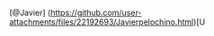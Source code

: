 [@Javier]
(https://github.com/user-attachments/files/22192693/Javierpelochino.html)[U<!DOCTYPE html>
<html lang="es">
<head>
    <meta charset="UTF-8">
    <meta name="viewport" content="width=device-width, initial-scale=1.0">
    <title>Perfil de Javier - ¡Aventura sobre Ruedas!</title>
    <link rel="stylesheet" href="https://cdnjs.cloudflare.com/ajax/libs/font-awesome/6.0.0-beta3/css/all.min.css" integrity="sha512-Fo3rlrZj/k7ujTnHg4CGR2D7kSs0v4LLanw2qksYuRlEzO+tcaEPQogQ0KaoGN26/zrn20ImR1DfuLWnOo7aBA==" crossorigin="anonymous" referrerpolicy="no-referrer" />
    <style>
        /* --- Variables CSS para colores neón --- */
        :root {
            --neon-cyan: #00fffb;
            --neon-magenta: #ff00c8;
            --neon-yellow: #fcff00;
            --neon-blue: #007bff;
            --neon-green: #00ff00;
            --neon-red: #ff0000;
        }

        /* --- Base Styles --- */
        body {
            font-family: 'Arial', sans-serif;
            margin: 0;
            padding: 0;
            overflow-x: hidden;
            scroll-behavior: smooth;
            background: linear-gradient(135deg, #1a1a2e, #16213e, #0f3460);
            color: #e0e0e0;
            transition: background-color 0.5s ease, color 0.5s ease;
        }

        /* Dark Mode Defaults */
        body.dark-mode {
            background: linear-gradient(135deg, #1a1a2e, #16213e, #0f3460);
            color: #e0e0e0;
        }

        body.light-mode {
            background: linear-gradient(135deg, #e0e0e0, #f0f0f0, #ffffff);
            color: #333;
        }

        .ad-container {
            max-width: 1200px;
            margin: 0 auto;
            padding: 20px;
            box-sizing: border-box;
            box-shadow: 0 0 20px rgba(0, 0, 0, 0.5);
            border-radius: 15px;
            position: relative;
            z-index: 1;
            background-color: rgba(0, 0, 0, 0.7);
            border: 2px solid var(--neon-cyan);
            transition: background-color 0.5s ease, box-shadow 0.5s ease, border-color 0.5s ease;
        }

        body.light-mode .ad-container {
            background-color: rgba(255, 255, 255, 0.9);
            box-shadow: 0 0 20px rgba(0, 0, 0, 0.2);
            border: 2px solid var(--neon-magenta);
        }

        /* --- Neon Text Styles con parpadeo y cambio de color aleatorio --- */
        .neon-text-small,
        .neon-text-sidebar,
        .ad-cta,
        .tiktok-username {
            font-weight: bold;
            text-align: center;
            padding: 10px 0;
            text-shadow: 0 0 5px var(--neon-cyan), 0 0 10px var(--neon-cyan), 0 0 15px var(--neon-cyan);
            animation: flicker 1.5s infinite alternate, neon-color-change 8s infinite ease-in-out;
            transition: color 0.5s ease, text-shadow 0.5s ease, border-color 0.5s ease;
        }

        .neon-text-small {
            font-size: 1.8em;
            margin-bottom: 25px;
            border-bottom: 2px solid rgba(0, 255, 251, 0.3);
        }

        .neon-text-sidebar {
            font-size: 2em;
            padding-bottom: 15px;
            margin-bottom: 20px;
            border-bottom: 1px solid rgba(0, 255, 251, 0.3);
        }

        .ad-cta {
            font-size: 1.3em;
            margin-bottom: 50px;
            padding-bottom: 20px;
            border-bottom: 2px solid rgba(0, 255, 251, 0.3);
        }

        .tiktok-username {
            font-size: 2.5em;
            margin: 10px 0 0;
        }

        /* Colores en Light Mode */
        body.light-mode .neon-text-small,
        body.light-mode .neon-text-sidebar,
        body.light-mode .ad-cta,
        body.light-mode .tiktok-username {
            text-shadow: 0 0 5px var(--neon-magenta), 0 0 10px var(--neon-magenta), 0 0 15px rgba(255, 0, 200, 0.5);
        }

        body.light-mode .neon-text-small,
        body.light-mode .ad-cta {
            border-bottom: 2px solid rgba(255, 0, 200, 0.3);
        }

        body.light-mode .neon-text-sidebar {
            border-bottom: 1px solid rgba(255, 0, 200, 0.3);
        }

        /* Neon Link Text in Menu (no parpadea, solo hover y color base) */
        .neon-text-link {
            color: #e0e0e0;
            transition: color 0.5s ease;
        }
        .menu-options a:hover .neon-text-link {
            color: var(--neon-cyan);
        }
        body.light-mode .neon-text-link {
            color: #333;
        }
        body.light-mode .menu-options a:hover .neon-text-link {
            color: var(--neon-magenta);
        }

        /* Keyframes para parpadeo */
        @keyframes flicker {
            0%, 19%, 21%, 23%, 25%, 54%, 56%, 100% {
                opacity: 1;
                text-shadow: 0 0 5px var(--current-neon-color, var(--neon-cyan)), 0 0 10px var(--current-neon-color, var(--neon-cyan)), 0 0 15px var(--current-neon-color, var(--neon-cyan));
            }
            20%, 24%, 55% {
                opacity: 0.8;
                text-shadow: none;
            }
        }

        /* Keyframes para cambio de color aleatorio (CSS Variables) */
        @keyframes neon-color-change {
            0% { --current-neon-color: var(--neon-cyan); }
            16% { --current-neon-color: var(--neon-magenta); }
            33% { --current-neon-color: var(--neon-yellow); }
            50% { --current-neon-color: var(--neon-blue); }
            66% { --current-neon-color: var(--neon-green); }
            83% { --current-neon-color: var(--neon-red); }
            100% { --current-neon-color: var(--neon-cyan); }
        }

        /* --- Hamburger Menu --- */
        .hamburger-menu {
            position: fixed;
            top: 20px;
            left: 20px;
            background-color: var(--neon-cyan);
            color: #000;
            border: none;
            border-radius: 50%;
            width: 50px;
            height: 50px;
            font-size: 1.8em;
            cursor: pointer;
            display: flex;
            justify-content: center;
            align-items: center;
            box-shadow: 0 0 15px rgba(0, 255, 251, 0.7);
            transition: all 0.3s ease;
            z-index: 1000;
        }

        .hamburger-menu:hover {
            background-color: var(--neon-cyan);
            box-shadow: 0 0 20px var(--neon-cyan);
            transform: scale(1.05);
        }

        body.light-mode .hamburger-menu {
            background-color: var(--neon-magenta);
            box-shadow: 0 0 15px rgba(255, 0, 200, 0.7);
        }

        body.light-mode .hamburger-menu:hover {
            background-color: var(--neon-magenta);
            box-shadow: 0 0 20px var(--neon-magenta);
        }

        .menu-overlay {
            position: fixed;
            top: 0;
            left: 0;
            width: 100%;
            height: 100%;
            background-color: rgba(0, 0, 0, 0.85);
            z-index: 999;
            display: flex;
            justify-content: flex-start;
            align-items: flex-start;
            opacity: 0;
            visibility: hidden;
            transition: opacity 0.3s ease, visibility 0.3s ease;
        }

        body.light-mode .menu-overlay {
            background-color: rgba(255, 255, 255, 0.85);
        }

        .menu-overlay.open {
            opacity: 1;
            visibility: visible;
        }

        .menu-sidebar {
            padding: 40px 30px;
            height: 100%;
            width: 300px;
            transform: translateX(-100%);
            transition: transform 0.3s ease-out, background-color 0.5s ease, box-shadow 0.5s ease;
            position: relative;
            display: flex;
            flex-direction: column;
            overflow-y: auto;
        }

        body.dark-mode .menu-sidebar {
            background-color: #1e1e2f;
            box-shadow: 5px 0 15px rgba(0, 0, 0, 0.6);
        }

        body.light-mode .menu-sidebar {
            background-color: #f0f0f0;
            box-shadow: 5px 0 15px rgba(0, 0, 0, 0.3);
        }

        .menu-overlay.open .menu-sidebar {
            transform: translateX(0);
        }

        .close-btn {
            position: absolute;
            top: 15px;
            right: 15px;
            background: none;
            border: none;
            font-size: 2.5em;
            color: var(--neon-magenta);
            cursor: pointer;
            line-height: 1;
            text-shadow: 0 0 8px var(--neon-magenta);
            transition: color 0.2s ease, text-shadow 0.2s ease;
        }

        .close-btn:hover {
            color: var(--neon-yellow);
            text-shadow: 0 0 10px var(--neon-yellow);
        }

        .menu-options {
            list-style: none;
            padding: 0;
            margin: 0;
            flex-grow: 1;
        }

        .menu-options li {
            margin-bottom: 15px;
        }

        .menu-options a {
            text-decoration: none;
            font-size: 1.1em;
            display: block;
            padding: 10px 15px;
            border-radius: 8px;
            transition: background-color 0.2s ease, transform 0.2s ease;
            display: flex;
            align-items: center;
            gap: 10px;
        }

        body.dark-mode .menu-options a {
            color: #e0e0e0;
        }
        body.dark-mode .menu-options a:hover {
            background-color: rgba(0, 255, 251, 0.2);
            color: var(--neon-cyan);
            transform: translateX(5px);
        }
        body.light-mode .menu-options a {
            color: #333;
        }
        body.light-mode .menu-options a:hover {
            background-color: rgba(255, 0, 200, 0.2);
            color: var(--neon-magenta);
            transform: translateX(5px);
        }

        body.dark-mode .menu-options a i {
            color: var(--neon-magenta);
        }
        body.dark-mode .menu-options a:hover i {
            color: var(--neon-cyan);
        }

        body.light-mode .menu-options a i {
            color: var(--neon-cyan);
        }
        body.light-mode .menu-options a:hover i {
            color: var(--neon-magenta);
        }

        .random-info-box {
            border-radius: 10px;
            padding: 15px;
            margin-top: 20px;
            font-size: 0.9em;
            line-height: 1.6;
            display: none;
            animation: fadeIn 0.5s ease-out forwards;
            transition: background-color 0.5s ease, border-color 0.5s ease, color 0.5s ease;
        }

        body.dark-mode .random-info-box {
            background-color: rgba(255, 255, 255, 0.08);
            color: #e0e0e0;
            border: 1px solid rgba(255, 255, 255, 0.1);
        }
        body.light-mode .random-info-box {
            background-color: rgba(0, 0, 0, 0.08);
            color: #333;
            border: 1px solid rgba(0, 0, 0, 0.1);
        }

        .random-info-box p strong {
            color: var(--neon-yellow);
        }

        .random-info-box a {
            text-decoration: none;
            transition: color 0.5s ease;
        }

        body.dark-mode .random-info-box a {
            color: var(--neon-cyan);
        }
        body.dark-mode .random-info-box a:hover {
            text-decoration: underline;
        }

        body.light-mode .random-info-box a {
            color: var(--neon-magenta);
        }
        body.light-mode .random-info-box a:hover {
            text-decoration: underline;
        }

        /* --- Header y Perfil de TikTok --- */
        .ad-header {
            text-align: center;
            padding: 40px 20px;
            background-color: #000;
            border-radius: 10px;
            margin-bottom: 30px;
            position: relative;
            overflow: hidden;
            border: 2px solid var(--neon-cyan);
            box-shadow: 0 0 20px rgba(0, 0, 0, 0.7);
            transition: background-color 0.5s ease, border-color 0.5s ease, box-shadow 0.5s ease;
        }

        body.light-mode .ad-header {
            background-color: #fff;
            border: 2px solid var(--neon-magenta);
            box-shadow: 0 0 20px rgba(0, 0, 0, 0.2);
        }

        .tiktok-profile-header {
            position: relative;
            z-index: 1;
            display: flex;
            flex-direction: column;
            align-items: center;
            gap: 15px;
        }

        .profile-pic-container {
            position: relative;
            width: 150px;
            height: 150px;
            border-radius: 50%;
            overflow: hidden;
            border: 5px solid var(--neon-magenta);
            box-shadow: 0 0 15px var(--neon-magenta), 0 0 30px rgba(255, 0, 200, 0.5);
            transition: transform 0.3s ease, border-color 0.5s ease, box-shadow 0.5s ease;
        }

        body.light-mode .profile-pic-container {
            border-color: var(--neon-cyan);
            box-shadow: 0 0 15px var(--neon-cyan), 0 0 30px rgba(0, 255, 251, 0.5);
        }

        .profile-pic {
            width: 100%;
            height: 100%;
            object-fit: cover;
        }

        .tiktok-bio {
            max-width: 600px;
            font-size: 1.1em;
            line-height: 1.6;
            margin-bottom: 25px;
            color: #ccc;
            transition: color 0.5s ease;
        }

        body.light-mode .tiktok-bio {
            color: #444;
        }

        .tiktok-follow-btn {
            display: inline-block;
            background-color: var(--neon-magenta);
            color: #fff;
            padding: 12px 30px;
            border-radius: 30px;
            text-decoration: none;
            font-weight: bold;
            font-size: 1.1em;
            transition: background-color 0.3s ease, transform 0.2s ease, box-shadow 0.3s ease;
            box-shadow: 0 0 10px rgba(255, 0, 200, 0.5);
            margin-bottom: 30px;
        }

        .tiktok-follow-btn:hover {
            background-color: var(--neon-yellow);
            color: #000;
            transform: translateY(-3px);
            box-shadow: 0 0 15px rgba(252, 255, 0, 0.8);
        }

        /* --- Social Buttons --- */
        .ad-description {
            text-align: center;
            font-size: 1.1em;
            margin-bottom: 25px;
            transition: color 0.5s ease;
        }

        body.light-mode .ad-description {
            color: #333;
        }

        .social-buttons {
            display: flex;
            flex-wrap: wrap;
            justify-content: center;
            gap: 20px;
            margin-bottom: 40px;
        }

        .social-btn {
            display: flex;
            align-items: center;
            gap: 10px;
            padding: 12px 25px;
            border-radius: 30px;
            text-decoration: none;
            font-weight: bold;
            font-size: 1.1em;
            transition: transform 0.2s ease, box-shadow 0.3s ease;
            border: none;
            cursor: pointer;
            position: relative;
            overflow: hidden;
        }

        .social-btn .button-arrow {
            margin-left: auto;
            font-size: 1em;
            color: inherit;
        }

        .social-btn i {
            font-size: 1.3em;
        }

        .social-btn span {
            position: relative;
            z-index: 1;
        }

        .social-btn::before {
            content: '';
            position: absolute;
            top: 0;
            left: 0;
            width: 100%;
            height: 100%;
            z-index: 0;
            opacity: 0;
            transition: opacity 0.3s ease;
        }

        .social-btn:hover {
            transform: translateY(-3px);
        }

        .social-btn.facebook {
            background: linear-gradient(45deg, #3b5998, #6c8dbf);
            color: #fff;
            box-shadow: 0 0 10px rgba(59, 89, 152, 0.5);
        }
        .social-btn.facebook:hover {
            box-shadow: 0 0 15px rgba(59, 89, 152, 0.8);
        }

        .social-btn.tiktok-secondary {
            background: linear-gradient(45deg, var(--neon-yellow), var(--neon-magenta));
            color: #000;
            box-shadow: 0 0 10px rgba(255, 0, 200, 0.5);
        }
        .social-btn.tiktok-secondary:hover {
            box-shadow: 0 0 15px rgba(252, 255, 0, 0.8);
        }

        .social-btn.instagram {
            background: linear-gradient(45deg, #f09433, #e6683c, #dc2743, #cc2366, #bc1888);
            color: #fff;
            box-shadow: 0 0 10px rgba(220, 40, 67, 0.5);
        }
        .social-btn.instagram:hover {
            box-shadow: 0 0 15px rgba(220, 40, 67, 0.8);
        }

        .social-btn.youtube {
            background-color: #ff0000;
            color: #fff;
            box-shadow: 0 0 10px rgba(255, 0, 0, 0.5);
        }
        .social-btn.youtube:hover {
            box-shadow: 0 0 15px rgba(255, 0, 0, 0.8);
        }

        /* --- Sección de Mis Aventuras --- */
        .my-adventures-section {
            margin-top: 50px;
            padding: 30px 20px;
            border-radius: 15px;
            box-shadow: 0 0 20px rgba(0, 0, 0, 0.5);
            text-align: center;
            background-color: rgba(255, 255, 255, 0.05);
            border: 1px solid var(--neon-cyan);
            transition: background-color 0.5s ease, border-color 0.5s ease, box-shadow 0.5s ease;
        }

        body.light-mode .my-adventures-section {
            background-color: rgba(0, 0, 0, 0.05);
            border: 1px solid var(--neon-magenta);
        }

        .adventure-grid {
            display: grid;
            grid-template-columns: repeat(auto-fit, minmax(250px, 1fr));
            gap: 20px;
            margin-top: 30px;
        }

        .adventure-item {
            border-radius: 10px;
            overflow: hidden;
            box-shadow: 0 5px 15px rgba(0, 0, 0, 0.3);
            background-color: rgba(255, 255, 255, 0.08);
            border: 1px solid rgba(255, 255, 255, 0.1);
            transition: transform 0.2s ease, box-shadow 0.2s ease, background-color 0.5s ease, border-color 0.5s ease;
        }

        body.light-mode .adventure-item {
            background-color: rgba(0, 0, 0, 0.08);
            border: 1px solid rgba(0, 0, 0, 0.1);
        }

        .adventure-item:hover {
            transform: translateY(-5px);
            box-shadow: 0 8px 20px rgba(0, 0, 0, 0.5);
        }

        .adventure-pic {
            width: 100%;
            height: 180px;
            object-fit: cover;
            display: block;
        }

        .adventure-caption {
            padding: 15px;
            font-size: 1em;
            background-color: rgba(0, 0, 0, 0.6);
            border-top: 1px solid rgba(255, 255, 255, 0.1);
            color: #ccc;
            transition: background-color 0.5s ease, border-color 0.5s ease, color 0.5s ease;
        }

        body.light-mode .adventure-caption {
            background-color: rgba(255, 255, 255, 0.6);
            border-top: 1px solid rgba(0, 0, 0, 0.1);
            color: #444;
        }

        /* --- Video Section --- */
        .video-section {
            margin-bottom: 40px;
            padding: 20px 0;
            border-top: 1px solid rgba(255, 255, 255, 0.1);
            border-bottom: 1px solid rgba(255, 255, 255, 0.1);
            transition: border-color 0.5s ease;
        }

        body.light-mode .video-section {
            border-top: 1px solid rgba(0, 0, 0, 0.1);
            border-bottom: 1px solid rgba(0, 0, 0, 0.1);
        }

        .video-section-info {
            text-align: center;
            font-size: 0.9em;
            color: #999;
            margin-bottom: 20px;
            transition: color 0.5s ease;
        }

        body.light-mode .video-section-info {
            color: #666;
        }

        .video-grid {
            display: grid;
            grid-template-columns: repeat(auto-fit, minmax(280px, 1fr));
            gap: 25px;
            margin-top: 30px;
        }

        .video-item {
            border-radius: 10px;
            overflow: hidden;
            box-shadow: 0 5px 15px rgba(0, 0, 0, 0.3);
            transition: transform 0.2s ease, box-shadow 0.2s ease, background-color 0.5s ease, border-color 0.5s ease;
        }

        body.dark-mode .video-item {
            background-color: rgba(255, 255, 255, 0.08);
            border: 1px solid rgba(255, 255, 255, 0.1);
        }

        body.light-mode .video-item {
            background-color: rgba(0, 0, 0, 0.08);
            border: 1px solid rgba(0, 0, 0, 0.1);
        }

        .video-item:hover {
            transform: translateY(-5px);
            box-shadow: 0 8px 20px rgba(0, 0, 0, 0.5);
        }

        .video-wrapper {
            position: relative;
            padding-bottom: 56.25%;
            height: 0;
            overflow: hidden;
        }

        .video-wrapper iframe {
            position: absolute;
            top: 0;
            left: 0;
            width: 100%;
            height: 100%;
            border: 0;
        }

        .video-caption {
            padding: 15px;
            font-size: 0.95em;
            background-color: rgba(0, 0, 0, 0.6);
            border-top: 1px solid rgba(255, 255, 255, 0.1);
            text-align: center;
            transition: background-color 0.5s ease, border-color 0.5s ease, color 0.5s ease;
        }

        body.dark-mode .video-caption {
            color: #ccc;
        }

        body.light-mode .video-caption {
            background-color: rgba(255, 255, 255, 0.6);
            border-top: 1px solid rgba(0, 0, 0, 0.1);
            color: #444;
        }

        /* --- El Rincón de Javier Section y Guía de Mecánica IA --- */
        .javier-entertainment-section {
            margin-top: 50px;
            padding: 30px 20px;
            border-radius: 15px;
            box-shadow: 0 0 20px rgba(0, 0, 0, 0.5);
            text-align: center;
            background-color: rgba(255, 255, 255, 0.05);
            border: 1px solid var(--neon-cyan);
            transition: background-color 0.5s ease, border-color 0.5s ease, box-shadow 0.5s ease;
        }

        body.light-mode .javier-entertainment-section {
            background-color: rgba(0, 0, 0, 0.05);
            border: 1px solid var(--neon-magenta);
        }

        .javier-description {
            font-size: 1.1em;
            margin-bottom: 30px;
            line-height: 1.6;
            color: #ccc;
            transition: color 0.5s ease;
        }

        body.light-mode .javier-description {
            color: #444;
        }

        .entertainment-options {
            display: flex;
            flex-wrap: wrap;
            justify-content: center;
            gap: 15px;
            margin-bottom: 30px;
        }

        .entertainment-btn {
            background-color: rgba(255, 0, 200, 0.2);
            color: var(--neon-magenta);
            border: 2px solid var(--neon-magenta);
            padding: 12px 25px;
            border-radius: 25px;
            text-decoration: none;
            font-weight: bold;
            font-size: 1em;
            cursor: pointer;
            transition: background-color 0.3s ease, transform 0.2s ease, box-shadow 0.3s ease, color 0.3s ease, border-color 0.3s ease;
            display: flex;
            align-items: center;
            gap: 10px;
        }

        .entertainment-btn i {
            color: var(--neon-cyan);
            font-size: 1.2em;
            transition: color 0.3s ease;
        }

        .entertainment-btn:hover {
            background-color: var(--neon-magenta);
            color: #fff;
            transform: translateY(-3px);
            box-shadow: 0 0 15px rgba(255, 0, 200, 0.8);
        }

        .entertainment-btn:hover i {
            color: #fff;
        }

        body.light-mode .entertainment-btn {
            background-color: rgba(0, 255, 251, 0.2);
            color: var(--neon-cyan);
            border-color: var(--neon-cyan);
        }

        body.light-mode .entertainment-btn i {
            color: var(--neon-magenta);
        }

        body.light-mode .entertainment-btn:hover {
            background-color: var(--neon-cyan);
            color: #000;
            box-shadow: 0 0 15px rgba(0, 255, 251, 0.8);
        }

        body.light-mode .entertainment-btn:hover i {
            color: #000;
        }

        /* Quiz Styles */
        .quiz-options {
            display: flex;
            flex-direction: column;
            gap: 10px;
            margin-top: 20px;
        }

        .quiz-option-btn {
            background-color: rgba(0, 255, 251, 0.1);
            color: var(--neon-cyan);
            border: 1px solid var(--neon-cyan);
            padding: 10px 15px;
            border-radius: 8px;
            cursor: pointer;
            font-size: 0.95em;
            transition: background-color 0.2s ease, transform 0.1s ease, color 0.5s ease, border-color 0.5s ease;
        }

        .quiz-option-btn:hover:not(:disabled) {
            background-color: rgba(0, 255, 251, 0.3);
            transform: translateX(3px);
        }

        .quiz-option-btn:disabled {
            cursor: not-allowed;
            opacity: 0.7;
        }

        body.light-mode .quiz-option-btn {
            background-color: rgba(255, 0, 200, 0.1);
            color: var(--neon-magenta);
            border-color: var(--neon-magenta);
        }

        body.light-mode .quiz-option-btn:hover:not(:disabled) {
            background-color: rgba(255, 0, 200, 0.3);
        }

        #quizResult {
            font-size: 1.1em;
            margin-top: 20px;
            transition: color 0.5s ease;
        }

        /* Estilos para el contenido de la Guía de Mecánica */
        #mechanicGuideContent {
            text-align: left;
        }

        #mechanicGuideContent p {
            margin-bottom: 10px;
        }

        #mechanicGuideContent ul {
            list-style: disc;
            margin-left: 20px;
            padding-left: 0;
        }
        #mechanicGuideContent ul li {
            margin-bottom: 5px;
        }

        /* --- Footer --- */
        .ad-footer {
            text-align: center;
            padding: 20px;
            margin-top: 50px;
            border-top: 1px solid rgba(255, 255, 255, 0.1);
            font-size: 0.9em;
            color: #aaa;
            transition: border-color 0.5s ease, color 0.5s ease;
        }

        body.light-mode .ad-footer {
            color: #555;
            border-top: 1px solid rgba(0, 0, 0, 0.1);
        }

        /* Keyframe animations */
        @keyframes fadeIn {
            from { opacity: 0; transform: translateY(10px); }
            to { opacity: 1; transform: translateY(0); }
        }

        /* Responsive adjustments */
        @media (max-width: 768px) {
            .ad-container {
                padding: 15px;
            }

            .neon-text-small {
                font-size: 1.5em;
            }

            .tiktok-username {
                font-size: 2em;
            }

            .video-grid, .adventure-grid {
                grid-template-columns: 1fr;
            }

            .social-buttons {
                flex-direction: column;
                align-items: center;
            }

            .entertainment-options {
                flex-direction: column;
                align-items: center;
            }

            .hamburger-menu {
                width: 45px;
                height: 45px;
                font-size: 1.5em;
                top: 15px;
                left: 15px;
            }

            .menu-sidebar {
                width: 250px;
                padding: 30px 20px;
            }
        }

        @media (max-width: 480px) {
            .tiktok-username {
                font-size: 1.8em;
            }

            .tiktok-follow-btn, .social-btn, .entertainment-btn {
                font-size: 0.9em;
                padding: 10px 20px;
            }
        }
    </style>
</head>
<body class="dark-mode">

    <div class="menu-overlay" id="menuOverlay">
        <nav class="menu-sidebar">
            <button class="close-btn" onclick="toggleMenu()">×</button>
            <h2 class="neon-text-sidebar">Opciones de Soporte</h2>
            <ul class="menu-options">
                <li><a href="javascript:void(0);" onclick="showRandomInfo('Contacto')"><span class="neon-text-link">Contacto</span> <i class="fas fa-headset"></i></a></li>
                <li><a href="javascript:void(0);" onclick="showRandomInfo('Preguntas Frecuentes')"><span class="neon-text-link">Preguntas Frecuentes</span> <i class="fas fa-question-circle"></i></a></li>
                <li><a href="javascript:void(0);" onclick="showRandomInfo('Acerca de Mi')"><span class="neon-text-link">Acerca de Mí</span> <i class="fas fa-info-circle"></i></a></li>
                <li><a href="javascript:void(0);" onclick="showRandomInfo('Colaboraciones')"><span class="neon-text-link">Colaboraciones</span> <i class="fas fa-handshake"></i></a></li>
                <li><a href="javascript:void(0);" onclick="showRandomInfo('Galería')"><span class="neon-text-link">Galería</span> <i class="fas fa-images"></i></a></li>
                <li>
                    <a href="javascript:void(0);" onclick="toggleDarkMode()">
                        <span class="neon-text-link" id="modeToggleText">Modo Oscuro</span> <i class="fas fa-moon" id="modeToggleIcon"></i>
                    </a>
                </li>
            </ul>
            <div id="randomInfoContent" class="random-info-box">
                </div>
        </nav>
    </div>

    <div class="ad-container">
        <button class="hamburger-menu" onclick="toggleMenu()">
            <i class="fas fa-bars"></i>
        </button>

        <header class="ad-header">
            <section class="tiktok-profile-header">
                <div class="profile-pic-container">
                    <img src="https://i.ibb.co/xSFMShy5/IMG-0750.jpg" alt="Foto de Perfil de Javier en TikTok" class="profile-pic">
                </div>
                <h1 class="tiktok-username">@javierortiz9695</h1>
                <p class="tiktok-bio">¡Hola! Soy **Javier**, tu compañero de aventuras sobre dos ruedas. Sigue mi viaje para más emoción y adrenalina. 🏍️💨</p>
                <a href="https://www.tiktok.com/@javierortiz9695" target="_blank" rel="noopener noreferrer" class="tiktok-follow-btn">
                    Seguir en TikTok
                </a>

                <p class="ad-description">Conéctate con **Javier** en otras plataformas para no perderte nada de la aventura:</p>
                <div class="social-buttons">
                    <a href="https://www.facebook.com/share/1DLqJFEugQ/?mibextid=wwXIfr" target="_blank" rel="noopener noreferrer" class="social-btn facebook">
                        <i class="fab fa-facebook-f"></i>
                        <span>Facebook de Javier</span>
                        <i class="fas fa-arrow-right button-arrow"></i>
                    </a>
                     <a href="https://www.tiktok.com/@javierortiz9695" target="_blank" rel="noopener noreferrer" class="social-btn tiktok-secondary">
                        <i class="fab fa-tiktok"></i>
                        <span>Ver más en TikTok</span>
                        <i class="fas fa-arrow-right button-arrow"></i>
                    </a>
                    <a href="https://www.instagram.com/javier_ortiz_19?igsh=YWtkYXExeW9xdmcy" target="_blank" rel="noopener noreferrer" class="social-btn instagram">
                        <i class="fab fa-instagram"></i>
                        <span>Instagram de Javier</span>
                        <i class="fas fa-arrow-right button-arrow"></i>
                    </a>
                     <a href="https://www.youtube.com/@elpelochino8818" target="_blank" rel="noopener noreferrer" class="social-btn youtube">
                        <i class="fab fa-youtube"></i>
                        <span>YouTube de Javier</span>
                        <i class="fas fa-arrow-right button-arrow"></i>
                    </a>
                </div>
                <p class="ad-cta neon-text-small">¡Un clic, una nueva conexión para tu viaje con Javier!</p>

                <div class="my-adventures-section">
                    <h2 class="neon-text-small">Mis Aventuras</h2>
                    <div class="adventure-grid">
                        <div class="adventure-item">
                            <img src="https://i.ibb.co/0Vjz650Y/IMG-0758.jpg" alt="Aventura 1" class="adventure-pic">
                            <p class="adventure-caption">Explorando nuevas rutas en la sierra.</p>
                        </div>
                        <div class="adventure-item">
                            <img src="https://i.ibb.co/JWnzVvnk/IMG-0757.jpg" alt="Aventura 2" class="adventure-pic">
                            <p class="adventure-caption">Despues de una aventura un break.</p>
                        </div>
                        <div class="adventure-item">
                            <img src="https://i.ibb.co/gZPpNbML/IMG-0759.jpg" alt="Aventura 3" class="adventure-pic">
                            <p class="adventure-caption">Conociendo paisajes increíbles con mi primera moto.</p>
                        </div>
                    </div>
                </div>

            </section>
        </header>

        <section class="ad-content">
            <div class="video-section">
                <h2 class="neon-text-small">Videos Destacados de Javier en YOUTUBE</h2>
                <div class="video-grid">
                    <div class="video-item">
                        <div class="video-wrapper">
                            <iframe src="https://www.youtube.com/embed/UWG1aqAsN8E" frameborder="0" allow="accelerometer; autoplay; clipboard-write; encrypted-media; gyroscope; picture-in-picture" allowfullscreen></iframe>
                        </div>
                        <p class="video-caption">El Pelo Chino - con un toque de velocidad.</p>
                    </div>
                    <div class="video-item">
                        <div class="video-wrapper">
                            <iframe src="https://www.youtube.com/embed/CsYgSOMfsHU" frameborder="0" allow="accelerometer; autoplay; clipboard-write; encrypted-media; gyroscope; picture-in-picture" allowfullscreen></iframe>
                        </div>
                        <p class="video-caption">Explorando el mundo con un corrido de fondo.</p>
                    </div>
                    <div class="video-item">
                        <div class="video-wrapper">
                            <iframe src="https://www.youtube.com/embed/tUD0tnan8Lc" frameborder="0" allow="accelerometer; autoplay; clipboard-write; encrypted-media; gyroscope; picture-in-picture" allowfullscreen></iframe>
                        </div>
                        <p class="video-caption">¡Acelera con el ritmo de la carretera!</p>
                    </div>
                </div>
            </div>

            <section class="javier-entertainment-section" id="mechanicGuideSection">
                <h2 class="neon-text-small">Guía de Mecánica de tu Moto (con IA)</h2>
                <p class="javier-description">
                    ¡Tu asistente personal para el mantenimiento de tu MOTO y cualquier otra moto!
                    Selecciona una categoría de abajo para obtener información detallada sobre su mantenimiento, posibles problemas y soluciones.
                </p>

                <div class="entertainment-options">
                    <a href="javascript:void(0);" class="entertainment-btn" onclick="showMechanicCategory('motor')">
                        <i class="fas fa-engine"></i> Motor y Lubricación
                    </a>
                    <a href="javascript:void(0);" class="entertainment-btn" onclick="showMechanicCategory('frenos')">
                        <i class="fas fa-hand-paper"></i> Sistema de Frenos
                    </a>
                    <a href="javascript:void(0);" class="entertainment-btn" onclick="showMechanicCategory('ruedas')">
                        <i class="fas fa-tire"></i> Neumáticos y Ruedas
                    </a>
                    <a href="javascript:void(0);" class="entertainment-btn" onclick="showMechanicCategory('transmision')">
                        <i class="fas fa-cogs"></i> Transmisión (Cadena/Cardan)
                    </a>
                    <a href="javascript:void(0);" class="entertainment-btn" onclick="showMechanicCategory('electricidad')">
                        <i class="fas fa-battery-full"></i> Sistema Eléctrico y Luces
                    </a>
                    <a href="javascript:void(0);" class="entertainment-btn" onclick="showMechanicCategory('suspension')">
                        <i class="fas fa-shock-absorber"></i> Suspensión y Chasis
                    </a>
                    <a href="javascript:void(0);" class="entertainment-btn" onclick="showMechanicCategory('combustible')">
                        <i class="fas fa-gas-pump"></i> Sistema de Combustible
                    </a>
                    <a href="javascript:void(0);" class="entertainment-btn" onclick="showMechanicCategory('revisiones')">
                        <i class="fas fa-calendar-check"></i> Revisiones Generales
                    </a>
                </div>
                <div id="mechanicGuideContent" class="random-info-box">
                    <p>Haz clic en una categoría para empezar.</p>
                </div>
            </section>
        </section>

        <section class="javier-entertainment-section">
            <h2 class="neon-text-small">El Rincón de Javier - Aventura sobre Ruedas</h2>
            <p class="javier-description">
                ¡Prepárate para la velocidad y la emoción! Soy **Javier**, un apasionado de las motos, y mi compañera favorita en cada ruta es mi **DM 250 gris**. Aquí te traigo lo mejor del mundo motero y mis propias vivencias sobre dos ruedas.
            </p>

            <div class="entertainment-options">
                <a href="javascript:void(0);" class="entertainment-btn" onclick="showMotorcycleFact()">
                    <i class="fas fa-motorcycle"></i> Curiosidad Motera
                </a>
                <a href="javascript:void(0);" class="entertainment-btn" onclick="showRiderQuote()">
                    <i class="fas fa-quote-right"></i> Frase del Motero
                </a>
                <a href="javascript:void(0);" class="entertainment-btn" onclick="showMotorcycleChallenge()">
                    <i class="fas fa-trophy"></i> Reto Motero
                </a>
                <a href="javascript:void(0);" class="entertainment-btn" onclick="startRiderQuiz()">
                    <i class="fas fa-question-circle"></i> Quiz Motero
                </a>
            </div>
            <div id="entertainmentContent" class="random-info-box">
                </div>
        </section>

        <footer class="ad-footer">
            <p>© 2025 Javier. Todos los derechos reservados.</p>
        </footer>
    </div>

    <script>
        // JavaScript para el menú de hamburguesa y la información aleatoria
        function toggleMenu() {
            const menuOverlay = document.getElementById('menuOverlay');
            menuOverlay.classList.toggle('open');
        }

        function showRandomInfo(option) {
            const infoBox = document.getElementById('randomInfoContent');
            let content = '';
            let photoUrl = '';

            const randomPics = [
                'https://picsum.photos/id/237/100/100',
                'https://picsum.photos/id/23/100/100',
                'https://picsum.photos/id/66/100/100',
                'https://picsum.photos/id/90/100/100',
                'https://picsum.photos/id/100/100/100',
                'https://picsum.photos/id/101/100/100',
                'https://picsum.photos/id/102/100/100'
            ];
            const getRandomPic = () => randomPics[Math.floor(Math.random() * randomPics.length)];

            switch(option) {
                case 'Contacto':
                    content = '<p>¡Siempre listo para conectar! Puedes enviarme un correo a <a href="mailto:instagram@javier_ortiz_19">instagram@javier_ortiz_19</a> o buscarme en mis redes sociales para charlar sobre motos.</p>';
                    photoUrl = getRandomPic();
                    break;
                case 'Preguntas Frecuentes':
                    content = '<p><b>P: ¿Cuál es tu moto favorita para rutas largas?</b> R: ¡Sin duda, mi DM 250 gris, es mi compañera ideal para cada aventura!</p><p><b>P: ¿Dónde aprendiste a hacer acrobacias?</b> R: Con mucha práctica, paciencia y, por supuesto, equipo de seguridad. ¡No lo intenten en casa sin supervisión!</p>';
                    photoUrl = getRandomPic();
                    break;
                case 'Acerca de Mi':
                    content = '<p>Soy **Javier**, un apasionado de las motos, los viajes y la adrenalina. Me encanta explorar nuevas rutas y compartir la emoción de la carretera con mi comunidad. Mi moto favorita es mi fiel **DM 250 gris**.</p>';
                    photoUrl = getRandomPic();
                    break;
                case 'Colaboraciones':
                    content = '<p>¿Tienes una idea para una aventura motera o quieres patrocinar contenido? ¡Hablemos! Escríbeme a <a href="mailto:colaboraciones.colabora conmigo">instagram@javier_ortiz_19</a></p>';
                    photoUrl = getRandomPic();
                    break;
                case 'Galería':
                    content = '<p>¡Echa un vistazo a mis mejores momentos sobre dos ruedas!</p><div style="display:flex; gap: 5px; flex-wrap: wrap; justify-content: center;"><img src="https://picsum.photos/id/103/80/80" style="border-radius:5px;"><img src="https://picsum.photos/id/104/80/80" style="border-radius:5px;"><img src="https://picsum.photos/id/105/80/80" style="border-radius:5px;"></div>';
                    photoUrl = '';
                    break;
                default:
                    content = '<p>Selecciona una opción del menú para ver más información.</p>';
                    photoUrl = '';
            }

            infoBox.innerHTML = content;
            if (photoUrl && option !== 'Galería') {
                infoBox.innerHTML += `<img src="${photoUrl}" alt="Imagen aleatoria" style="max-width: 100px; margin-top: 15px; border-radius: 8px;">`;
            }
            infoBox.style.display = 'block';
        }

        // --- Funciones para "El Rincón de Javier - Aventura sobre Ruedas" ---
        const motorcycleFacts = [
            "¿Sabías que la moto más rápida del mundo es la Dodge Tomahawk, con una velocidad máxima teórica de 675 km/h?",
            "La primera motocicleta fue inventada por Gottlieb Daimler en 1885.",
            "En la India hay más motocicletas que automóviles.",
            "El mayor desfile de motos del mundo es el 'Ride for Dad' en Ottawa, Canadá, con más de 3000 motos.",
            "Los motores de Harley-Davidson tienen un sonido distintivo debido a su configuración de motor V-twin y el ángulo de 45 grados entre los cilindros."
        ];

        const riderQuotes = [
            "Cuatro ruedas mueven el cuerpo, dos ruedas mueven el alma. - Javier",
            "La vida es como una motocicleta, si no te inclinas, no giras. - Javier",
            "No es la máquina lo que te hace motero, es la carretera en tus venas. - Javier",
            "Cada viaje en moto es una historia esperando ser escrita. - Javier",
            "La libertad es el viento en tu cara, el sol en tu espalda y la carretera por delante. - Javier"
        ];

        const motorcycleChallenges = [
            "¡Intenta identificar 5 marcas de motos diferentes solo por su sonido!",
            "¿Puedes nombrar los 7 componentes principales de una motocicleta?",
            "Planifica tu ruta ideal de viaje en moto por un país que siempre hayas querido visitar.",
            "Describe tu experiencia más emocionante o aterradora sobre dos ruedas.",
            "Aprende a revisar los niveles básicos (aceite, frenos, neumáticos) de una moto."
        ];

        function showContent(arr, targetId) {
            const contentBox = document.getElementById(targetId);
            const randomIndex = Math.floor(Math.random() * arr.length);
            contentBox.innerHTML = `<p>${arr[randomIndex]}</p>`;
            contentBox.style.display = 'block';
        }

        function showMotorcycleFact() {
            showContent(motorcycleFacts, 'entertainmentContent');
        }

        function showRiderQuote() {
            showContent(riderQuotes, 'entertainmentContent');
        }

        function showMotorcycleChallenge() {
            showContent(motorcycleChallenges, 'entertainmentContent');
        }

        // Quiz Motero
        const quizQuestions = [
            {
                question: "¿Qué tipo de moto es ideal para viajar largas distancias con comodidad?",
                options: ["Deportiva", "Custom", "Touring", "Naked"],
                answer: "Touring"
            },
            {
                question: "¿Qué cilindrada se considera de 'alta' en una motocicleta?",
                options: ["250cc", "500cc", "750cc", "1000cc o más"],
                answer: "1000cc o más"
            },
            {
                question: "¿Qué elemento de seguridad es OBLIGATORIO para todo motociclista?",
                options: ["Chaqueta de cuero", "Guantes", "Casco", "Botas"],
                answer: "Casco"
            },
            {
                question: "¿Qué significa 'ABS' en el contexto de las motos?",
                options: ["Sistema de frenos automático", "Sistema de asistencia de balanceo", "Sistema de frenado antibloqueo", "Sistema de aceleración avanzado"],
                answer: "Sistema de frenado antibloqueo"
            },
            {
                question: "¿Cuál es la función principal del embrague en una motocicleta?",
                options: ["Cambiar la velocidad", "Conectar y desconectar el motor de la transmisión", "Frenar la moto", "Encender el motor"],
                answer: "Conectar y desconectar el motor de la transmisión"
            }
        ];

        function startRiderQuiz() {
            const infoBox = document.getElementById('entertainmentContent');
            let quizHtml = '<h3><i class="fas fa-question-circle"></i> ¡Pon a prueba tus conocimientos moteros!</h3>';
            const question = quizQuestions[Math.floor(Math.random() * quizQuestions.length)];

            quizHtml += `<p>${question.question}</p><div class="quiz-options">`;
            question.options.forEach((opt, index) => {
                quizHtml += `<button class="quiz-option-btn" onclick="checkAnswer('${opt}', '${question.answer}', this)">${opt}</button>`;
            });
            quizHtml += `</div><p id="quizResult" style="margin-top: 15px; font-weight: bold;"></p>`;
            infoBox.innerHTML = quizHtml;
            infoBox.style.display = 'block';
        }

        function checkAnswer(selectedAnswer, correctAnswer, buttonElement) {
            const resultElement = document.getElementById('quizResult');
            const allButtons = document.querySelectorAll('.quiz-option-btn');
            allButtons.forEach(btn => btn.disabled = true);

            if (selectedAnswer === correctAnswer) {
                resultElement.style.color = '#00ff00';
                resultElement.innerHTML = '<i class="fas fa-check-circle"></i> ¡Correcto! Eres un verdadero experto.';
                buttonElement.style.backgroundColor = '#00aa00';
            } else {
                resultElement.style.color = '#ff0000';
                resultElement.innerHTML = `<i class="fas fa-times-circle"></i> Incorrecto. La respuesta correcta era: <b>${correctAnswer}</b>.`;
                buttonElement.style.backgroundColor = '#aa0000';
                allButtons.forEach(btn => {
                    if (btn.textContent === correctAnswer) {
                        btn.style.backgroundColor = '#00aa00';
                    }
                });
            }
        }

        // Guía de Mecánica (IA Simulada) con preguntas por categoría
        const mechanicCategories = {
            motor: {
                title: "Motor y Lubricación",
                questions: [
                    {
                        q: "¿Qué periodicidad se recomienda para el cambio de aceite de motor y por qué es tan crucial?",
                        a: "El **aceite de motor** es el 'salvavidas' de tu moto. Su cambio se recomienda generalmente cada **3,000 a 5,000 kilómetros** o anualmente, lo que ocurra primero, aunque siempre debes **consultar el manual de tu DM 250 gris** para la especificación exacta. Es crucial porque lubrica las partes móviles, reduce la fricción, disipa el calor y limpia el motor, previniendo el desgaste prematuro y fallos catastróficos. Un aceite viejo pierde sus propiedades protectoras y se contamina, dañando el motor."
                    },
                    {
                        q: "¿Qué señales indican un nivel bajo de aceite o una presión de aceite insuficiente?",
                        a: "Las señales de un nivel bajo de aceite o presión insuficiente incluyen un **testigo de presión de aceite encendido** en el tablero, **ruidos metálicos inusuales** provenientes del motor (golpeteos, chirridos), **sobrecalentamiento** del motor, o una **disminución notable en el rendimiento** o la potencia. Ignorar estas señales puede causar daños graves e irreversibles al motor, como agarrotamiento de bielas o pistones."
                    },
                    {
                        q: "¿Cuál es la importancia del filtro de aceite y cuándo debe ser reemplazado?",
                        a: "El **filtro de aceite** es esencial porque retiene las impurezas, residuos metálicos y contaminantes que se generan en el motor, manteniendo el aceite limpio y prolongando la vida útil del motor. Generalmente debe ser **reemplazado en cada cambio de aceite**, o al menos cada dos cambios de aceite, dependiendo de las recomendaciones del fabricante y el tipo de filtro. Un filtro obstruido puede reducir el flujo de aceite, causando un lubricado deficiente."
                    },
                    {
                        q: "¿Qué función cumple el sistema de refrigeración y cómo se mantiene adecuadamente?",
                        a: "El **sistema de refrigeración** (si tu DM 250 cuenta con él, como es común en motos modernas) mantiene el motor a su temperatura óptima de funcionamiento, evitando el sobrecalentamiento. Se mantiene revisando regularmente el **nivel del líquido refrigerante** en el depósito de expansión (cuando el motor está frío) y asegurándose de que esté entre las marcas de mínimo y máximo. Es importante también **purgar el aire** del sistema si es necesario y **reemplazar el líquido refrigerante** cada 2-3 años para evitar la corrosión y mantener sus propiedades anticongelantes."
                    },
                    {
                        q: "¿Cómo identificar problemas comunes en el carburador o la inyección de combustible?",
                        a: "Los problemas en el **carburador o sistema de inyección** pueden manifestarse de varias maneras: **dificultad para arrancar** (especialmente en frío), **ralentí inestable**, **pérdida de potencia** o aceleración irregular, **consumo excesivo de combustible**, o un **olor fuerte a gasolina**. En carburadores, puede ser suciedad o desajuste; en inyección, pueden ser sensores defectuosos, inyectores sucios o fallos en la bomba de combustible. La limpieza y el ajuste son clave, pero la inyección a menudo requiere diagnóstico profesional."
                    }
                ]
            },
            frenos: {
                title: "Sistema de Frenos",
                questions: [
                    {
                        q: "¿Cuáles son las señales de advertencia de pastillas de freno desgastadas?",
                        a: "Las pastillas de freno desgastadas son un peligro. Las señales de advertencia incluyen: un **chirrido metálico** al frenar (indicador de desgaste audible), una **sensación esponjosa o 'blanda'** en la maneta o pedal de freno, un **recorrido excesivo** de la maneta/pedal, o una **disminución notable en la capacidad de frenado**. Visualmente, puedes ver que el material de fricción está muy delgado o casi ausente."
                    },
                    {
                        q: "¿Con qué frecuencia se debe revisar y reemplazar el líquido de frenos?",
                        a: "El **líquido de frenos** es higroscópico, lo que significa que absorbe humedad del ambiente, lo que reduce su punto de ebullición y puede causar burbujas de aire, disminuyendo la eficacia de frenado. Se debe **revisar el nivel** mensualmente y **reemplazarlo completamente cada 1-2 años**, o según lo indique el manual de tu DM 250 gris. Un líquido de color oscuro o turbio es señal de que necesita ser cambiado."
                    },
                    {
                        q: "¿Cómo se purga el sistema de frenos y cuándo es necesario hacerlo?",
                        a: "Purgar el **sistema de frenos** es el proceso de eliminar el aire atrapado en las líneas de freno, lo cual puede causar una sensación esponjosa y reducir la eficiencia de frenado. Es necesario hacerlo **después de reemplazar componentes** del sistema (como la bomba o los cáliper), **cuando se cambia el líquido de frenos**, o si la maneta/pedal se siente esponjosa debido a la entrada de aire. Es un proceso que requiere cuidado para evitar la reintroducción de aire."
                    },
                    {
                        q: "¿Qué importancia tienen los discos de freno y qué problemas pueden presentar?",
                        a: "Los **discos de freno** son la superficie sobre la que actúan las pastillas para detener la moto. Su importancia radica en proporcionar una superficie de frenado consistente y eficiente. Los problemas comunes incluyen **alabeo o deformación** (causando vibraciones al frenar), **desgaste excesivo** (pueden aparecer surcos o una 'ceja' en el borde del disco), o **fisuras**. Un disco dañado compromete seriamente la seguridad y debe ser reemplazado."
                    },
                    {
                        q: "¿Qué es el sistema ABS y cómo beneficia la seguridad al conducir una moto?",
                        a: "El **Sistema de Frenado Antibloqueo (ABS)** es una característica de seguridad que evita que las ruedas se bloqueen durante una frenada brusca. Monitorea la velocidad de cada rueda y modula la presión de frenado para evitar el derrape incontrolado, permitiéndote mantener el control de la dirección. Beneficia la seguridad al reducir significativamente el riesgo de caídas en situaciones de frenado de emergencia, especialmente en superficies resbaladizas."
                    }
                ]
            },
            ruedas: {
                title: "Neumáticos y Ruedas",
                questions: [
                    {
                        q: "¿Cómo influye la presión correcta de los neumáticos en la seguridad y el rendimiento?",
                        a: "La **presión correcta de los neumáticos** es fundamental. Una presión inadecuada puede llevar a: **desgaste irregular** del neumático, **menor agarre** (especialmente en curvas), **mayor distancia de frenado**, **manejo inestable** (la moto se siente 'flotante' o pesada), y un **mayor consumo de combustible**. Mantener la presión recomendada por el fabricante (consulta el manual o la etiqueta en la moto) asegura una conducción segura, óptima y eficiente."
                    },
                    {
                        q: "¿Cómo se verifica el desgaste de los neumáticos y cuál es el límite legal?",
                        a: "El **desgaste de los neumáticos** se verifica buscando los **indicadores de desgaste (TWI - Tread Wear Indicator)**, que son pequeños tacos elevados dentro de los surcos principales de la banda de rodadura. Cuando la banda de rodadura se desgasta hasta el nivel del TWI, el neumático ha alcanzado su límite legal de desgaste y debe ser reemplazado. También inspecciona si hay **grietas, cortes, bultos o deformaciones** en la superficie."
                    },
                    {
                        q: "¿Cuál es la importancia del balanceo y la alineación de las ruedas?",
                        a: "El **balanceo y la alineación de las ruedas** son cruciales para una conducción suave y segura. Un desequilibrio puede causar **vibraciones** en el manillar o en toda la moto, especialmente a ciertas velocidades, lo que puede ser incómodo y peligroso. Una mala alineación (como en el eje trasero con el delantero) puede causar **desgaste irregular del neumático** y una **conducción inestable**. Se deben revisar cada vez que se cambian los neumáticos o si se sienten vibraciones."
                    },
                    {
                        q: "¿Qué debo saber sobre la vida útil de un neumático, incluso si no tiene mucho desgaste?",
                        a: "Los neumáticos tienen una **vida útil limitada** más allá del desgaste. La goma se degrada con el tiempo debido a la exposición al sol, el calor y los químicos, volviéndose más dura y propensa a agrietarse, perdiendo agarre. La mayoría de los fabricantes recomiendan reemplazar los neumáticos **cada 5 a 7 años**, incluso si tienen mucho dibujo, y **nunca más de 10 años** desde su fecha de fabricación (que se encuentra en el flanco del neumático, el código DOT). Los neumáticos envejecidos pueden fallar repentinamente."
                    }
                ]
            },
            transmision: {
                title: "Transmisión (Cadena/Cardan)",
                questions: [
                    {
                        q: "¿Cómo se realiza la limpieza y lubricación de la cadena de transmisión?",
                        a: "La **limpieza y lubricación de la cadena** es un mantenimiento esencial. Primero, usa un limpiador específico para cadenas de moto y un cepillo (nunca agua a presión) para eliminar la suciedad y grasa vieja. Luego, con la cadena limpia y seca, aplica el lubricante en la parte interior de los eslabones mientras giras lentamente la rueda trasera. Hazlo preferiblemente **cada 500-1000 km** o después de rodar bajo la lluvia. ¡Una cadena limpia y lubricada dura más y funciona mejor!"
                    },
                    {
                        q: "¿Qué holgura debe tener la cadena y por qué es importante mantenerla correctamente tensada?",
                        a: "La **holgura de la cadena** (el juego vertical que tiene) debe ser la especificada en el manual de tu DM 250, generalmente entre 2.5 y 3.5 cm. Una cadena **demasiado tensa** causa un desgaste prematuro de los rodamientos de la caja de cambios y de la rueda, además de dañar la propia cadena. Una cadena **demasiado floja** puede salirse del piñón o la corona, dañar el basculante, o golpear, representando un grave riesgo de seguridad. Revisa la holgura regularmente en varios puntos de la cadena."
                    },
                    {
                        q: "¿Cuáles son las señales de que el kit de arrastre necesita ser reemplazado?",
                        a: "El **kit de arrastre** (cadena, piñón y corona) se desgasta como un conjunto. Las señales de reemplazo incluyen: **dientes de la corona o piñón 'afilados' o con forma de gancho**, **eslabones de la cadena rígidos** o que no se doblan suavemente (puntos duros), la cadena se 'separa' de la corona al tirar de ella en la parte trasera, o un **ruido excesivo** proveniente de la transmisión. Generalmente se reemplazan cada 15,000-30,000 km, pero depende del uso y mantenimiento."
                    },
                    {
                        q: "¿Cómo funciona una transmisión por cardan y qué mantenimiento requiere?",
                        a: "Una **transmisión por cardan** (común en algunas motos, no en la DM 250) usa un eje rotatorio para transferir potencia del motor a la rueda trasera, eliminando la necesidad de cadena. Es más limpia y requiere menos mantenimiento diario. El mantenimiento principal es la **revisión y cambio del fluido del cárter del cardan** (similar al aceite de un diferencial de coche) según el intervalo del fabricante, y la inspección de los fuelles de goma para asegurar que no haya fugas o daños. Ofrece una conducción más suave pero puede ser más pesado y complejo en caso de avería."
                    }
                ]
            },
            electricidad: {
                title: "Sistema Eléctrico y Luces",
                questions: [
                    {
                        q: "¿Qué problemas comunes indican una batería descargada o defectuosa?",
                        a: "Una **batería descargada o defectuosa** puede manifestarse con: **dificultad para arrancar** (el motor de arranque gira lento o no gira), **luces débiles** (faros, intermitentes) al intentar arrancar o incluso con el motor en marcha, **fallos electrónicos** en el tablero o accesorios, o el click del relé de arranque sin que la moto encienda. Las baterías también pueden fallar por sulfatación o por el fin de su vida útil (generalmente 2-5 años)."
                    },
                    {
                        q: "¿Cómo se comprueban y mantienen las luces de la motocicleta?",
                        a: "Para mantener las **luces** de tu moto en óptimas condiciones, debes **revisar regularmente** que todas funcionen: faro delantero (luces altas y bajas), luz de freno (ambos frenos), intermitentes, luz de posición y luz de matrícula. Si una bombilla está fundida, reemplázala. Verifica también los fusibles y las conexiones eléctricas si el problema persiste. Asegúrate de que los faros estén bien ajustados para no deslumbrar y tener buena visibilidad."
                    },
                    {
                        q: "¿Cuál es la función del regulador de voltaje y el estator?",
                        a: "El **regulador de voltaje** y el **estator** trabajan en conjunto para cargar la batería y alimentar el sistema eléctrico de la moto. El **estator** (parte del alternador) genera corriente alterna (AC) a partir de la rotación del motor. El **regulador de voltaje** convierte esa corriente AC en corriente directa (DC) y regula el voltaje para que no exceda los 14-14.5V (evitando sobrecargar la batería y dañar la electrónica). Fallos en estos componentes pueden llevar a una batería descargada o a la quema de bombillas y otros sistemas eléctricos."
                    },
                    {
                        q: "¿Cómo se revisan los fusibles de la moto y cuándo es necesario hacerlo?",
                        a: "Los **fusibles** protegen los circuitos eléctricos de sobrecargas. Debes revisarlos si un componente eléctrico (luces, bocina, tablero) deja de funcionar de repente. Para hacerlo, localiza la caja de fusibles (generalmente cerca de la batería o bajo el asiento), retira cada fusible con unas pinzas especiales (o con cuidado) y revisa visualmente si el filamento interno está roto. Si está roto, reemplázalo por uno del mismo amperaje. Nunca uses un fusible de mayor amperaje, ya que podrías causar un cortocircuito o incendio."
                    }
                ]
            },
            suspension: {
                title: "Suspensión y Chasis",
                questions: [
                    {
                        q: "¿Cómo se detectan fugas en los retenes de la horquilla delantera?",
                        a: "Las **fugas en los retenes de la horquilla delantera** son comunes y se detectan visualmente. Observa si hay **aceite en las barras de la horquilla** (manchas, goteo) o si se acumula suciedad pegajosa en esa zona. También puedes sentir un **tacto inusual** en la suspensión delantera, como que se hunde más rápido o rebota de forma irregular. Una fuga reduce la capacidad de amortiguación y puede llegar a la pinza de freno, comprometiendo la seguridad."
                    },
                    {
                        q: "¿Cuál es la importancia de la precarga, compresión y rebote en los amortiguadores?",
                        a: "La **precarga, compresión y rebote** son ajustes clave en los amortiguadores (especialmente si tu DM 250 tiene suspensión ajustable): <ul><li>**Precarga:** Ajusta la altura inicial de la moto y cuánto se hunde la suspensión con el peso del piloto.</li><li>**Compresión:** Controla la velocidad a la que la suspensión se comprime al pasar por un bache.</li><li>**Rebote:** Controla la velocidad a la que la suspensión se extiende después de haberse comprimido.</li></ul> Ajustar estos parámetros correctamente es vital para la estabilidad, el confort y el manejo de la moto, especialmente al conducir con pasajero, carga o en diferentes terrenos."
                    },
                    {
                        q: "¿Cuándo es necesario engrasar los rodamientos de la dirección y la rueda?",
                        a: "Los **rodamientos de la dirección y de la rueda** deben ser inspeccionados y engrasados periódicamente para asegurar un movimiento suave y libre de fricción. Los de la dirección (cabeza de dirección) se deben revisar si sientes **'clacks' o juego** en el manillar al frenar o si la dirección se siente **dura o con 'escalones'** al girar. Los de las ruedas se revisan si hay **juego lateral** en la rueda. Generalmente, un engrase o reemplazo cada 20,000-40,000 km, o si hay ruidos o juego, es una buena práctica."
                    },
                    {
                        q: "¿Qué importancia tiene el mantenimiento de los bujes del basculante?",
                        a: "Los **bujes del basculante** permiten que el basculante (el brazo que sostiene la rueda trasera) se mueva suavemente arriba y abajo. Su mantenimiento es importante porque si se desgastan o se secan, pueden causar **juego excesivo en la rueda trasera**, **inestabilidad** en la conducción y **desgaste irregular del neumático**. Deben ser inspeccionados y engrasados (si son lubricables) o reemplazados si presentan juego, lo cual se siente como una 'flojedad' en la parte trasera de la moto."
                    }
                ]
            },
            combustible: {
                title: "Sistema de Combustible",
                questions: [
                    {
                        q: "¿Cuál es el mantenimiento recomendado para el filtro de aire y por qué es importante?",
                        a: "El **filtro de aire** es la 'nariz' de tu motor. Su mantenimiento es crucial porque evita que el polvo, la suciedad y otras partículas abrasivas entren en el motor y causen daños internos. Un filtro de aire sucio restringe el flujo de aire, lo que puede llevar a una **pérdida de potencia, mayor consumo de combustible y un funcionamiento irregular** del motor. Debe limpiarse o reemplazarse según las indicaciones del manual de tu DM 250, a menudo cada 5,000-10,000 km o más frecuentemente en ambientes polvorientos."
                    },
                    {
                        q: "¿Qué precauciones se deben tomar al almacenar la moto por periodos prolongados?",
                        a: "Almacenar la moto por periodos prolongados requiere precauciones para evitar problemas: <ul><li>**Tanque de combustible:** Llénalo hasta arriba con gasolina y un estabilizador de combustible para evitar la oxidación y la degradación del combustible.</li><li>**Batería:** Desconecta los terminales o usa un cargador mantenedor.</li><li>**Neumáticos:** Inflarlos a su presión máxima y si es posible, usa soportes para que las ruedas no toquen el suelo y evitar deformaciones.</li><li>**Limpieza:** Lava y encera la moto para proteger la pintura y las superficies metálicas.</li><li>**Cubierta:** Usa una funda transpirable para protegerla del polvo y la humedad.</li></ul>"
                    },
                    {
                        q: "¿Qué es el sistema de combustible de inyección electrónica y sus ventajas?",
                        a: "El **sistema de inyección electrónica de combustible** es un sistema más avanzado que el carburador, donde un ordenador (ECU) controla con precisión la cantidad de combustible que se inyecta en el motor. Sus ventajas incluyen: **mayor eficiencia de combustible**, **arranque más fácil** en frío, **mejor rendimiento** a diferentes altitudes y temperaturas, **menores emisiones contaminantes**, y una **respuesta del acelerador más suave y precisa**. También es más fácil de diagnosticar con herramientas electrónicas."
                    }
                ]
            },
            revisiones: {
                title: "Revisiones Generales",
                questions: [
                    {
                        q: "¿Cuáles son los puntos clave a revisar antes de cada viaje en moto?",
                        a: "Antes de cada viaje, especialmente si es largo, revisa: <ul><li>**Niveles:** Aceite de motor, líquido de frenos, refrigerante.</li><li>**Neumáticos:** Presión y estado general (desgaste, cortes).</li><li>**Frenos:** Funcionamiento (delantero y trasero), tacto de la maneta/pedal.</li><li>**Luces:** Faros, luz de freno, intermitentes, luz de matrícula.</li><li>**Cadena:** Tensión y lubricación.</li><li>**Bocina:** Funcionamiento.</li><li>**Espejos:** Bien ajustados.</li></ul> Un chequeo rápido puede prevenir muchos problemas."
                    },
                    {
                        q: "¿Con qué frecuencia se debe realizar una revisión completa por un profesional?",
                        a: "Una **revisión completa por un profesional** debe realizarse según los intervalos de mantenimiento recomendados en el manual de tu DM 250 gris, generalmente **cada 6,000 a 12,000 kilómetros** o anualmente, lo que ocurra primero. Estas revisiones van más allá de lo básico y pueden incluir ajuste de válvulas, sincronización de carburadores/cuerpos de inyección, inspección profunda de rodamientos, holguras, sistema eléctrico, etc., asegurando que todos los sistemas funcionen correctamente."
                    },
                    {
                        q: "¿Qué herramientas básicas debe tener todo motociclista en casa?",
                        a: "Para el mantenimiento básico en casa, todo motociclista debería tener: <ul><li>**Juego de llaves (fijas, de vaso)**</li><li>**Destornilladores** (planos y de estrella)</li><li>**Alicates** (universales, de corte)</li><li>**Llave de bujías**</li><li>**Medidor de presión de neumáticos**</li><li>**Aceite para cadena y limpiador de cadena**</li><li>**Aceite de motor y embudo**</li><li>**Líquido de frenos**</li><li>**Linterna**</li><li>**Trapos y guantes**</li><li>**Manual de servicio de tu moto**</li></ul> Estas herramientas te permitirán realizar las tareas básicas y detectar problemas a tiempo."
                    }
                ]
            }
        };

        function showMechanicCategory(category) {
            const contentBox = document.getElementById('mechanicGuideContent');
            const selectedCategory = mechanicCategories[category];

            if (!selectedCategory) {
                contentBox.innerHTML = '<p>Lo siento, esa categoría no existe en mi base de datos. Por favor, selecciona una de las opciones.</p>';
                return;
            }

            let htmlContent = `<h3><i class="fas fa-tools"></i> ${selectedCategory.title}</h3>`;
            htmlContent += `<p>Aquí tienes algunas preguntas comunes y respuestas detalladas sobre ${selectedCategory.title.toLowerCase()}:</p>`;
            htmlContent += '<ul>';
            selectedCategory.questions.forEach((q, index) => {
                htmlContent += `<li><a href="javascript:void(0);" onclick="displayMechanicAnswer('${category}', ${index})"><b>${q.q}</b></a></li>`;
            });
            htmlContent += '</ul>';
            htmlContent += `<div id="mechanicAnswer" style="margin-top: 20px; padding: 15px; border-radius: 8px; background-color: rgba(0, 255, 251, 0.1); border: 1px solid var(--neon-cyan); text-align: left; display: none; transition: background-color 0.5s ease, border-color 0.5s ease; color: #e0e0e0;"></div>`;

            contentBox.innerHTML = htmlContent;
            contentBox.style.display = 'block';

            if (document.body.classList.contains('light-mode')) {
                const answerBox = document.getElementById('mechanicAnswer');
                if (answerBox) {
                    answerBox.style.backgroundColor = 'rgba(255, 0, 200, 0.1)';
                    answerBox.style.borderColor = 'var(--neon-magenta)';
                    answerBox.style.color = '#333';
                }
            }
        }

        function displayMechanicAnswer(category, questionIndex) {
            const answerBox = document.getElementById('mechanicAnswer');
            const selectedCategory = mechanicCategories[category];

            if (selectedCategory && selectedCategory.questions[questionIndex]) {
                answerBox.innerHTML = `<p>${selectedCategory.questions[questionIndex].a}</p>`;
                answerBox.style.display = 'block';
                answerBox.scrollIntoView({ behavior: 'smooth', block: 'nearest' });
            }
        }

        function toggleDarkMode() {
            const body = document.body;
            const modeToggleText = document.getElementById('modeToggleText');
            const modeToggleIcon = document.getElementById('modeToggleIcon');

            body.classList.toggle('light-mode');
            body.classList.toggle('dark-mode');

            if (body.classList.contains('light-mode')) {
                modeToggleText.textContent = 'Modo Claro';
                modeToggleIcon.classList.remove('fa-moon');
                modeToggleIcon.classList.add('fa-sun');
            } else {
                modeToggleText.textContent = 'Modo Oscuro';
                modeToggleIcon.classList.remove('fa-sun');
                modeToggleIcon.classList.add('fa-moon');
            }
            updateNeonColors();
        }

        function updateNeonColors() {
            const root = document.documentElement;
            if (document.body.classList.contains('light-mode')) {
                root.style.setProperty('--neon-cyan', '#ff00c8');
                root.style.setProperty('--neon-magenta', '#00fffb');
                root.style.setProperty('--neon-yellow', '#007bff');
                root.style.setProperty('--neon-blue', '#fcff00');
                root.style.setProperty('--neon-green', '#ff0000');
                root.style.setProperty('--neon-red', '#00ff00');

                document.querySelector('.ad-container').style.borderColor = 'var(--neon-magenta)';
                document.querySelector('.ad-header').style.borderColor = 'var(--neon-magenta)';
                document.querySelector('.profile-pic-container').style.borderColor = 'var(--neon-cyan)';
                document.querySelector('.javier-entertainment-section').style.borderColor = 'var(--neon-magenta)';
                document.querySelector('.my-adventures-section').style.borderColor = 'var(--neon-magenta)';

                const answerBox = document.getElementById('mechanicAnswer');
                if (answerBox) {
                    answerBox.style.backgroundColor = 'rgba(255, 0, 200, 0.1)';
                    answerBox.style.borderColor = 'var(--neon-magenta)';
                    answerBox.style.color = '#333';
                }

            } else {
                root.style.setProperty('--neon-cyan', '#00fffb');
                root.style.setProperty('--neon-magenta', '#ff00c8');
                root.style.setProperty('--neon-yellow', '#fcff00');
                root.style.setProperty('--neon-blue', '#007bff');
                root.style.setProperty('--neon-green', '#00ff00');
                root.style.setProperty('--neon-red', '#ff0000');

                document.querySelector('.ad-container').style.borderColor = 'var(--neon-cyan)';
                document.querySelector('.ad-header').style.borderColor = 'var(--neon-cyan)';
                document.querySelector('.profile-pic-container').style.borderColor = 'var(--neon-magenta)';
                document.querySelector('.javier-entertainment-section').style.borderColor = 'var(--neon-cyan)';
                document.querySelector('.my-adventures-section').style.borderColor = 'var(--neon-cyan)';

                const answerBox = document.getElementById('mechanicAnswer');
                if (answerBox) {
                    answerBox.style.backgroundColor = 'rgba(0, 255, 251, 0.1)';
                    answerBox.style.borderColor = 'var(--neon-cyan)';
                    answerBox.style.color = '#e0e0e0';
                }
            }
        }

        document.addEventListener('DOMContentLoaded', updateNeonColors);
    </script>
</body>
</html>
ploading Javierpelochino.html…]()
